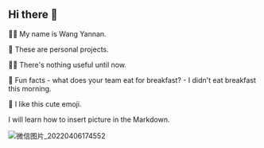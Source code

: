 ## Hi there 👋

🙋‍♀️ My name is Wang Yannan.

🌈 These are personal projects.

👩‍💻 There's nothing useful until now. 

🍿 Fun facts - what does your team eat for breakfast? - I didn't eat breakfast this morning.

🧙 I like this cute emoji.

I will learn how to insert picture in the Markdown.

![微信图片_20220406174552](https://user-images.githubusercontent.com/66931099/162564050-df4ff603-8b39-42a0-bc13-cf60f9de92b5.jpg)
